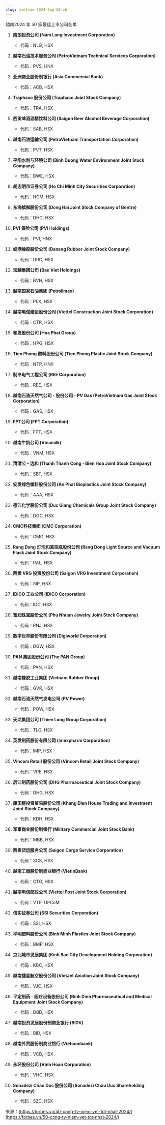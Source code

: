 ```yaml
---
slug: vietnam-2024-top-50-zh
---
```


越南2024 年 50 家最佳上市公司名单

1. **南朗投资公司 (Nam Long Investment Corporation)**
    
    - 代码：NLG, HSX
2. **越南石油技术服务公司 (PetroVietnam Technical Services Corporation)**
    
    - 代码：PVS, HNX
3. **亚洲商业股份制银行 (Asia Commercial Bank)**
    
    - 代码：ACB, HSX
4. **Traphaco 股份公司 (Traphaco Joint Stock Company)**
    
    - 代码：TRA, HSX
5. **西贡啤酒酒精饮料公司 (Saigon Beer Alcohol Beverage Corporation)**
    
    - 代码：SAB, HSX
6. **越南石油运输公司 (PetroVietnam Transportation Corporation)**
    
    - 代码：PVT, HSX
7. **平阳水利与环境公司 (Binh Duong Water Environment Joint Stock Company)**
    
    - 代码：BWE, HSX
8. **胡志明市证券公司 (Ho Chi Minh City Securities Corporation)**
    
    - 代码：HCM, HSX
9. **东海槟椥股份公司 (Dong Hai Joint Stock Company of Bentre)**
    
    - 代码：DHC, HSX
10. **PVI 保险公司 (PVI Holdings)**
    
    - 代码：PVI, HNX
11. **岘港橡胶股份公司 (Danang Rubber Joint Stock Company)**
    
    - 代码：DRC, HSX
12. **宝越集团公司 (Bao Viet Holdings)**
    
    - 代码：BVH, HSX
13. **越南国家石油集团 (Petrolimex)**
    
    - 代码：PLX, HSX
14. **越南电信建设股份公司 (Viettel Construction Joint Stock Corporation)**
    
    - 代码：CTR, HSX
15. **和发股份公司 (Hoa Phat Group)**
    
    - 代码：HPG, HSX
16. **Tien Phong 塑料股份公司 (Tien Phong Plastic Joint Stock Company)**
    
    - 代码：NTP, HNX
17. **制冷电气工程公司 (REE Corporation)**
    
    - 代码：REE, HSX
18. **越南石油天然气公司 - 股份公司 - PV Gas (PetroVietnam Gas Joint Stock Corporation)**
    
    - 代码：GAS, HSX
19. **FPT公司 (FPT Corporation)**
    
    - 代码：FPT, HSX
20. **越南牛奶公司 (Vinamilk)**
    
    - 代码：VNM, HSX
21. **清清公 – 边和 (Thanh Thanh Cong - Bien Hoa Joint Stock Company)**
    
    - 代码：SBT, HSX
22. **安发绿色塑料股份公司 (An Phat Bioplastics Joint Stock Company)**
    
    - 代码：AAA, HSX
23. **德江化学股份公司 (Duc Giang Chemicals Group Joint Stock Company)**
    
    - 代码：DGC, HSX
24. **CMC科技集团 (CMC Corporation)**
    
    - 代码：CMG, HSX
25. **Rang Dong 灯泡和真空瓶股份公司 (Rang Dong Light Source and Vacuum Flask Joint Stock Company)**
    
    - 代码：RAL, HSX
26. **西贡 VRG 投资股份公司 (Saigon VRG Investment Corporation)**
    
    - 代码：SIP, HSX
27. **IDICO 工业公司 (IDICO Corporation)**
    
    - 代码：IDC, HSX
28. **富润珠宝股份公司 (Phu Nhuan Jewelry Joint Stock Company)**
    
    - 代码：PNJ, HSX
29. **数字世界股份有限公司 (Digiworld Corporation)**
    
    - 代码：DGW, HSX
30. **PAN 集团股份公司 (The PAN Group)**
    
    - 代码：PAN, HSX
31. **越南橡胶工业集团 (Vietnam Rubber Group)**
    
    - 代码：GVR, HSX
32. **越南石油天然气发电公司 (PV Power)**
    
    - 代码：POW, HSX
33. **天龙集团公司 (Thien Long Group Corporation)**
    
    - 代码：TLG, HSX
34. **英发制药股份有限公司 (Imexpharm Corporation)**
    
    - 代码：IMP, HSX
35. **Vincom Retail 股份公司 (Vincom Retail Joint Stock Company)**
    
    - 代码：VRE, HSX
36. **后江制药股份公司 (DHG Pharmaceutical Joint Stock Company)**
    
    - 代码：DHG, HSX
37. **康田屋投资贸易股份公司 (Khang Dien House Trading and Investment Joint Stock Company)**
    
    - 代码：KDH, HSX
38. **军事商业股份制银行 (Military Commercial Joint Stock Bank)**
    
    - 代码：MBB, HSX
39. **西贡货运服务公司 (Saigon Cargo Service Corporation)**
    
    - 代码：SCS, HSX
40. **越南工商股份制商业银行 (VietinBank)**
    
    - 代码：CTG, HSX
41. **越南电信邮政公司 (Viettel Post Joint Stock Corporation)**
    
    - 代码：VTP, UPCoM
42. **信实证券公司 (SSI Securities Corporation)**
    
    - 代码：SSI, HSX
43. **平明塑料股份公司 (Binh Minh Plastics Joint Stock Company)**
    
    - 代码：BMP, HSX
44. **京北城市发展集团 (Kinh Bac City Development Holding Corporation)**
    
    - 代码：KBC, HSX
45. **越南捷星航空股份公司 (VietJet Aviation Joint Stock Company)**
    
    - 代码：VJC, HSX
46. **平定制药 - 医疗设备股份公司 (Binh Dinh Pharmaceutical and Medical Equipment Joint Stock Company)**
    
    - 代码：DBD, HSX
47. **越南投资发展股份制商业银行 (BIDV)**
    
    - 代码：BID, HSX
48. **越南外贸股份制商业银行 (Vietcombank)**
    
    - 代码：VCB, HSX
49. **永环股份公司 (Vinh Hoan Corporation)**
    
    - 代码：VHC, HSX
50. **Sonadezi Chau Duc 股份公司 (Sonadezi Chau Duc Shareholding Company)**
    
    - 代码：SZC, HSX

来源：[https://forbes.vn/50-cong-ty-niem-yet-tot-nhat-2024/](https://forbes.vn/50-cong-ty-niem-yet-tot-nhat-2024/)